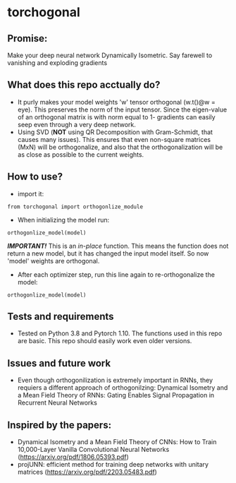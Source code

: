 # torchogonal
## Promise: 
Make your deep neural network Dynamically Isometric. Say farewell to vanishing and exploding gradients 

## What does this repo acctually do? 
- It purly makes your model weights 'w' tensor orthogonal (w.t()@w = eye).
This preserves the norm of the input tensor. Since the eigen-value of an orthogonal matrix is with norm equal to 1- gradients can easily seep even through a very deep network.
- Using SVD (**NOT** using QR Decomposition with Gram-Schmidt, that causes many issues).
This ensures that even non-square matrices (MxN) will be orthogonalize, and also that the orthogonalization will be as close as possible to the current weights.

## How to use?
- import it:
```
from torchogonal import orthogonlize_module
```

- When initializing the model run:
```
orthogonlize_model(model)
```
***IMPORTANT!*** This is an *in-place* function. This means the function does not return a new model, but it has changed the input model itself. So now 'model' weights are orthogonal.
- After each optimizer step, run this line again to re-orthogonalize the model:
```
orthogonlize_model(model)
```

## Tests and requirements
- Tested on Python 3.8 and Pytorch 1.10.
The functions used in this repo are basic. This repo should easily work even older versions.

## Issues and future work
* Even though orthogonilization is extremely important in RNNs, they requiers a different approach of orthogonilzing:
Dynamical Isometry and a Mean Field Theory of RNNs: Gating Enables Signal Propagation in Recurrent Neural Networks


## Inspired by the papers:
- Dynamical Isometry and a Mean Field Theory of CNNs: How to Train 10,000-Layer Vanilla Convolutional Neural Networks (https://arxiv.org/pdf/1806.05393.pdf)
- projUNN: efficient method for training deep networks with unitary matrices (https://arxiv.org/pdf/2203.05483.pdf)
